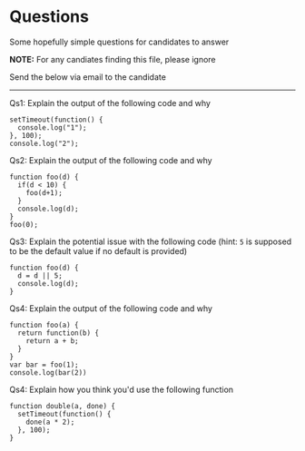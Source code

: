# Questions
Some hopefully simple questions for candidates to answer

**NOTE:** For any candiates finding this file, please ignore

Send the below via email to the candidate

---

Qs1: Explain the output of the following code and why

    setTimeout(function() {
      console.log("1");
    }, 100);
    console.log("2");


Qs2: Explain the output of the following code and why

    function foo(d) {
      if(d < 10) {
        foo(d+1);
      }
      console.log(d);
    }
    foo(0);


Qs3: Explain the potential issue with the following code (hint: `5` is supposed to be the default value if no default is provided)

    function foo(d) {
      d = d || 5;
      console.log(d);
    }

Qs4: Explain the output of the following code and why

    function foo(a) {
      return function(b) {
        return a + b;
      }
    }
    var bar = foo(1);
    console.log(bar(2))

Qs4: Explain how you think you'd use the following function

    function double(a, done) {
      setTimeout(function() {
        done(a * 2);
      }, 100);
    }

